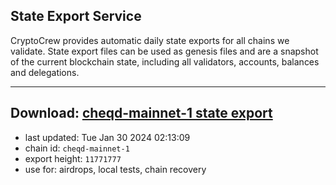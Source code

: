 ## State Export Service
CryptoCrew provides automatic daily state exports for all chains we validate. State export files can be used as genesis files and are a snapshot of the current blockchain state, including all validators, accounts, balances and delegations.

---
**Download: [cheqd-mainnet-1 state export](https://dl.ccvalidators.com/SERVICE/cheqd/cheqd-mainnet-1_export_11771777.json)**
---

- last updated: Tue Jan 30 2024 02:13:09
- chain id: `cheqd-mainnet-1`
- export height: `11771777`
- use for: airdrops, local tests, chain recovery
